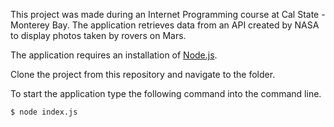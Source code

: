 This project was made during an Internet Programming course at Cal State - Monterey Bay. The application retrieves data from an API created by NASA to display photos taken by rovers on Mars.

The application requires an installation of [Node.js](https://nodejs.org/en/download/).

Clone the project from this repository and navigate to the folder.

To start the application type the following command into the command line.
```
$ node index.js
```
